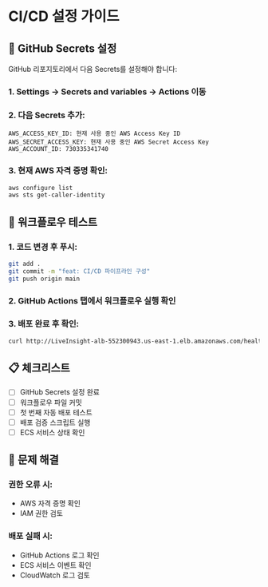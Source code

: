 # CI/CD 설정 가이드

## 🔐 GitHub Secrets 설정

GitHub 리포지토리에서 다음 Secrets를 설정해야 합니다:

### 1. Settings → Secrets and variables → Actions 이동

### 2. 다음 Secrets 추가:

```
AWS_ACCESS_KEY_ID: 현재 사용 중인 AWS Access Key ID
AWS_SECRET_ACCESS_KEY: 현재 사용 중인 AWS Secret Access Key  
AWS_ACCOUNT_ID: 730335341740
```

### 3. 현재 AWS 자격 증명 확인:
```bash
aws configure list
aws sts get-caller-identity
```

## 🚀 워크플로우 테스트

### 1. 코드 변경 후 푸시:
```bash
git add .
git commit -m "feat: CI/CD 파이프라인 구성"
git push origin main
```

### 2. GitHub Actions 탭에서 워크플로우 실행 확인

### 3. 배포 완료 후 확인:
```bash
curl http://LiveInsight-alb-552300943.us-east-1.elb.amazonaws.com/health/
```

## 📋 체크리스트

- [ ] GitHub Secrets 설정 완료
- [ ] 워크플로우 파일 커밋
- [ ] 첫 번째 자동 배포 테스트
- [ ] 배포 검증 스크립트 실행
- [ ] ECS 서비스 상태 확인

## 🔧 문제 해결

### 권한 오류 시:
- AWS 자격 증명 확인
- IAM 권한 검토

### 배포 실패 시:
- GitHub Actions 로그 확인
- ECS 서비스 이벤트 확인
- CloudWatch 로그 검토